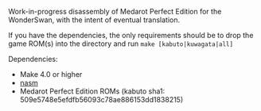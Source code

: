 Work-in-progress disassembly of Medarot Perfect Edition for the WonderSwan, with the intent of eventual translation.

If you have the dependencies, the only requirements should be to drop the game ROM(s) into the directory and run ```make [kabuto|kuwagata|all]```

Dependencies:
* Make 4.0 or higher
* [nasm](https://github.com/netwide-assembler/nasm)
* Medarot Perfect Edition ROMs (kabuto sha1: 509e5748e5efdfb56093c78ae886153dd1838215)